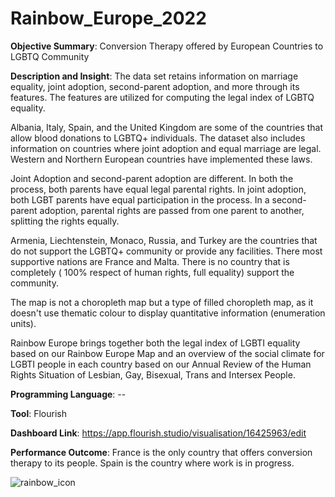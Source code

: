 # Rainbow_Europe_2022


**Objective Summary**: Conversion Therapy offered by European Countries to LGBTQ Community


**Description and Insight**: The data set retains information on marriage equality, joint adoption, second-parent adoption, and more through its features. The features are utilized for computing the legal index of LGBTQ equality.

Albania, Italy, Spain, and the United Kingdom are some of the countries that allow blood donations to LGBTQ+ individuals. The dataset also includes information on countries where joint adoption and equal marriage are legal. Western and Northern European countries have implemented these laws.

Joint Adoption and second-parent adoption are different. In both the process, both parents have equal legal parental rights. In joint adoption, both LGBT parents have equal participation in the process. In a second-parent adoption, parental rights are passed from one parent to another, splitting the rights equally.

Armenia, Liechtenstein,	Monaco, Russia, and Turkey are the countries that do not support the LGBTQ+ community or provide any facilities. There most supportive nations are France and Malta. There is no country that is completely ( 100% respect of human rights, full equality) support the community.

The map is not a choropleth map but a type of filled choropleth map, as it doesn't use thematic colour to display quantitative information (enumeration units).

Rainbow Europe brings together both the legal index of LGBTI equality based on our Rainbow Europe Map and an overview of the social climate for LGBTI people in each country based on our Annual Review of the Human Rights Situation of Lesbian, Gay, Bisexual, Trans and Intersex People.

**Programming Language**:  --


**Tool**: Flourish


**Dashboard Link**: https://app.flourish.studio/visualisation/16425963/edit


**Performance Outcome**: France is the only country that offers conversion therapy to its people. Spain is the country where work is in progress.


![rainbow_icon](https://github.com/user-attachments/assets/a87686fa-f995-4eeb-bea8-e50a7e880046)

